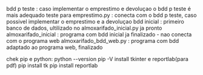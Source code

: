 bdd p teste : caso implementar o emprestimo e devoluçao o bdd p teste é mais adequado
teste para emprestimo.py : conecta com o bdd p teste, caso possivel implementar o emprestimo e a devoluçao
bdd inicial : primeiro banco de dados, ultilizado no almoxarifado_inicial.py ja pronto
almoxarifado_inicial : programa com bdd inicial ja finalizado - nao conecta com o programa web
almoxarifado_bdd_web.py : programa com bdd adaptado ao programa web, finalizado

chek pip e python:
  python --version
  pip -V
install tkinter e reportlab(para pdf)
  pip install tk
  pip install reportlab

